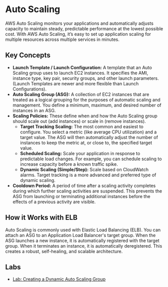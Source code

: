 # Auto Scaling

AWS Auto Scaling monitors your applications and automatically adjusts capacity to maintain steady, predictable performance at the lowest possible cost. With AWS Auto Scaling, it’s easy to set up application scaling for multiple resources across multiple services in minutes.

## Key Concepts

*   **Launch Template / Launch Configuration:** A template that an Auto Scaling group uses to launch EC2 instances. It specifies the AMI, instance type, key pair, security groups, and other launch parameters. (Launch Templates are newer and more flexible than Launch Configurations).
*   **Auto Scaling Group (ASG):** A collection of EC2 instances that are treated as a logical grouping for the purposes of automatic scaling and management. You define a minimum, maximum, and desired number of instances in an ASG.
*   **Scaling Policies:** These define when and how the Auto Scaling group should scale out (add instances) or scale in (remove instances).
    *   **Target Tracking Scaling:** The most common and easiest to configure. You select a metric (like average CPU utilization) and a target value. The ASG will then automatically adjust the number of instances to keep the metric at, or close to, the specified target value.
    *   **Scheduled Scaling:** Scale your application in response to predictable load changes. For example, you can schedule scaling to increase capacity before a known traffic spike.
    *   **Dynamic Scaling (Simple/Step):** Scale based on CloudWatch alarms. Target tracking is a more advanced and preferred type of dynamic scaling.
*   **Cooldown Period:** A period of time after a scaling activity completes during which further scaling activities are suspended. This prevents the ASG from launching or terminating additional instances before the effects of a previous activity are visible.

## How it Works with ELB

Auto Scaling is commonly used with Elastic Load Balancing (ELB). You can attach an ASG to an Application Load Balancer's target group. When the ASG launches a new instance, it is automatically registered with the target group. When it terminates an instance, it is automatically deregistered. This creates a robust, self-healing, and scalable architecture.

## Labs

*   [Lab: Creating a Dynamic Auto Scaling Group](./lab-creating-auto-scaling-group.md)
